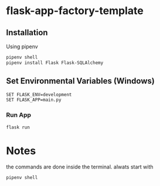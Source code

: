 # flask-app-factory-template

## Installation

Using pipenv

```bash
pipenv shell
pipenv install Flask Flask-SQLAlchemy 
```

## Set Environmental Variables (Windows)

```bash
SET FLASK_ENV=development
SET FLASK_APP=main.py 
```

### Run App
```bash
flask run
```


# Notes
the commands are done inside the terminal. alwats start with  
```bash
pipenv shell
```
